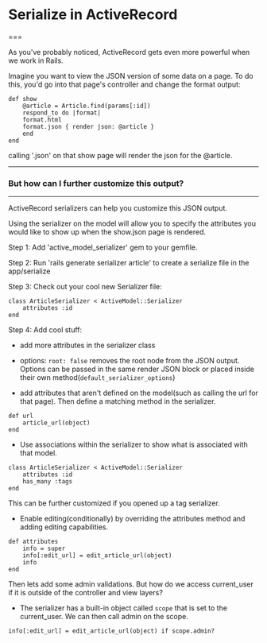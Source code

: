# Serialize in ActiveRecord

===

As you've probably noticed, ActiveRecord gets even more powerful when we work in Rails.

Imagine you want to view the JSON version of some data on a page. To do this, you'd go into that page's controller and change the format output:

```
def show
	@article = Article.find(params[:id])
	respond_to do |format|
	format.html
	format.json { render json: @article }
	end
end

```

calling '.json' on that show page will render the json for the @article.

___

### But how can I further customize this output?

___


ActiveRecord serializers can help you customize this JSON output.

Using the serializer on the model will allow you to specify the attributes you would like to show up when the show.json page is rendered.

Step 1: Add 'active_model_serializer' gem to your gemfile.

Step 2: Run 'rails generate serializer article' to create a serialize file in the app/serialize

Step 3: Check out your cool new Serializer file:

```
class ArticleSerializer < ActiveModel::Serializer
	attributes :id
end

```

Step 4: Add cool stuff:

- add more attributes in the serializer class

- options: `root: false` removes the root node from the JSON output. Options can be passed in the same render JSON block or placed inside their own method(`default_serializer_options`)

- add attributes that aren't defined on the model(such as calling the url for that page). Then define a matching method in the serializer.

```
def url
	article_url(object)
end
```

- Use associations within the serializer to show what is associated with that model.

```
class ArticleSerializer < ActiveModel::Serializer
	attributes :id
	has_many :tags
end
```

This can be further customized if you opened up a tag serializer.


- Enable editing(conditionally) by overriding the attributes method and adding editing capabilities.

```
def attributes
	info = super
	info[:edit_url] = edit_article_url(object)
	info
end
```


Then lets add some admin validations. But how do we access current_user if it is outside of the controller and view layers?
- The serializer has a built-in object called `scope` that is set to the current_user. We can then call admin on the scope.

```
info[:edit_url] = edit_article_url(object) if scope.admin?
```



